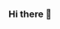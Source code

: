 ### Hi there 👋

<!--
**DouglasFabricio/DouglasFabricio** is a ✨ _special_ ✨ repository because its `README.md` (this file) appears on your GitHub profile.

Sobre mim:
Profissional com mais de 10 anos de experiência da area de tecnologia
📚 Gosto de trazer inovações da area de tecnologia trazendo mais agilidade nas entregas e otimização de tempo
🧡 Atualmente estou trabalhando na Pixeon
💬 Pergunte-me sobre automação de teste e qualidade de software
📫 Como chegar até mim: @douglasfabricio
-->
